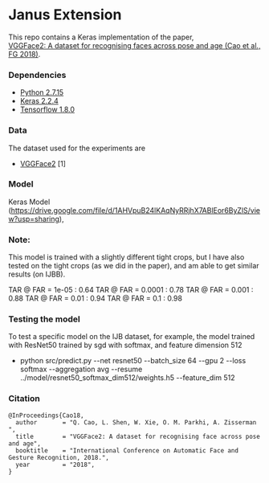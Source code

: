 # Janus Extension #

This repo contains a Keras implementation of the paper,     
[VGGFace2: A dataset for recognising faces across pose and age (Cao et al., FG 2018)](https://arxiv.org/abs/1710.08092).

### Dependencies
- [Python 2.7.15](https://www.continuum.io/downloads)
- [Keras 2.2.4](https://keras.io/)
- [Tensorflow 1.8.0](https://www.tensorflow.org/)

### Data
The dataset used for the experiments are

- [VGGFace2](http://www.robots.ox.ac.uk/~vgg/data/vgg_face2/) [1]

### Model

Keras Model (https://drive.google.com/file/d/1AHVpuB24lKAqNyRRjhX7ABlEor6ByZlS/view?usp=sharing),

### Note:
This model is trained with a slightly different tight crops, but I have also tested on the tight crops (as we did in the paper), and am able to get similar results (on IJBB).

TAR @ FAR = 1e-05 : 0.64 
TAR @ FAR = 0.0001 : 0.78 
TAR @ FAR = 0.001 : 0.88 
TAR @ FAR = 0.01 : 0.94 
TAR @ FAR = 0.1 : 0.98

### Testing the model
To test a specific model on the IJB dataset, 
for example, the model trained with ResNet50 trained by sgd with softmax, and feature dimension 512

- python src/predict.py --net resnet50 --batch_size 64 --gpu 2 --loss softmax --aggregation avg --resume ../model/resnet50_softmax_dim512/weights.h5 --feature_dim 512

### Citation
```
@InProceedings{Cao18,
  author       = "Q. Cao, L. Shen, W. Xie, O. M. Parkhi, A. Zisserman ",
  title        = "VGGFace2: A dataset for recognising face across pose and age",
  booktitle    = "International Conference on Automatic Face and Gesture Recognition, 2018.",
  year         = "2018",
}
```

